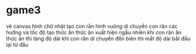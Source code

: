 # game3
vẽ canvas hình chữ nhật
tạo con rắn hình vuông 
di chuyển con răn các hướng và tốc độ
tạo thức ăn
thức ăn xuất hiện ngẫu nhiên 
khi con răn ăn thức ăn thì tăng độ dài
khi con rắn di chuyển đến biên thì mất độ dài 
bắt đầu lại từ đầu
